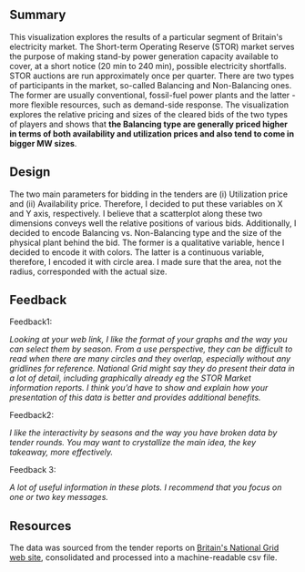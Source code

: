 ## Summary

This visualization explores the results of a particular segment of Britain's electricity market. The Short-term Operating Reserve (STOR) market serves the purpose of making stand-by power generation capacity available to cover, at a short notice (20 min to 240 min), possible electricity shortfalls. STOR auctions are run approximately once per quarter. There are two types of participants in the market, so-called Balancing and Non-Balancing ones. The former are usually conventional, fossil-fuel power plants and the latter - more flexible resources, such as demand-side response. The visualization explores the relative pricing and sizes of the cleared bids of the two types of players and shows that **the Balancing type are generally priced higher in terms of both availability and utilization prices and also tend to come in bigger MW sizes**. 


## Design

The two main parameters for bidding in the tenders are (i) Utilization price and (ii) Availability price. Therefore, I decided to put these variables on X and Y axis, respectively. I believe that a scatterplot along these two dimensions conveys well the relative positions of various bids. Additionally, I decided to encode Balancing vs. Non-Balancing type and the size of the physical plant behind the bid. The former is a qualitative variable, hence I decided to encode it with colors. The latter is a continuous variable, therefore, I encoded it with circle area. I made sure that the area, not the radius, corresponded with the actual size. 


## Feedback 

Feedback1: 

_Looking at your web link, I like the format of your graphs and the way you can select them by season. From a use perspective, they can be difficult to read when there are many circles and they overlap, especially without any gridlines for reference. National Grid might say they do present their data in a lot of detail, including graphically already eg the STOR Market information reports. I think you’d have to show and explain how your presentation of this data is better and provides additional benefits._

Feedback2:

_I like the interactivity by seasons and the way you have broken data by tender rounds. You may want to crystallize the main idea, the key takeaway, more effectively._

Feedback 3:

_A lot of useful information in these plots. I recommend that you focus on one or two key messages._


## Resources 

The data was sourced from the tender reports on [Britain's National Grid web site](http://www2.nationalgrid.com/UK/Industry-information/Electricity-transmission-operational-data/Report-explorer/Services-Reports/), consolidated and processed into a machine-readable csv file. 


